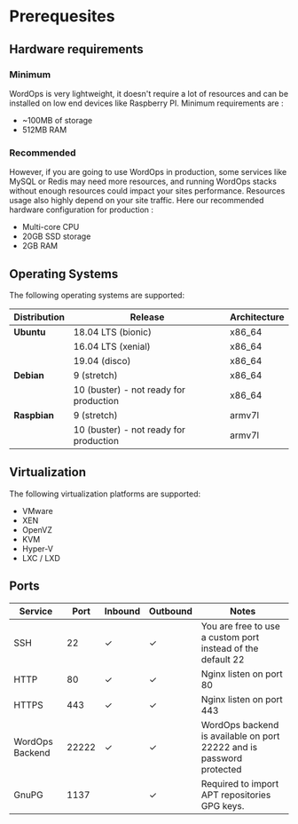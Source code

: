 # Prerequesites

## Hardware requirements

### Minimum

WordOps is very lightweight, it doesn't require a lot of resources and can be installed on low end devices like Raspberry PI. Minimum requirements are :

- ~100MB of storage
- 512MB RAM

### Recommended

However, if you are going to use WordOps in production, some services like MySQL or Redis may need more resources, and running WordOps stacks without enough resources could impact your sites performance. Resources usage also highly depend on your site traffic. Here our recommended hardware configuration for production :

- Multi-core CPU
- 20GB SSD storage
- 2GB RAM

## Operating Systems

The following operating systems are supported:

| Distribution | Release                                | Architecture |
| ------------ | -------------------------------------- | ------------ |
| **Ubuntu**   | 18.04 LTS (bionic)                     | x86_64       |
|              | 16.04 LTS (xenial)                     | x86_64       |
|              | 19.04 (disco)                          | x86_64       |
| **Debian**   | 9 (stretch)                            | x86_64       |
|              | 10 (buster) - not ready for production | x86_64       |
| **Raspbian** | 9 (stretch)                            | armv7l       |
|              | 10 (buster) - not ready for production | armv7l       |

## Virtualization

The following virtualization platforms are supported:

- VMware
- XEN
- OpenVZ
- KVM
- Hyper-V
- LXC / LXD

## Ports

| Service         | Port  | Inbound | Outbound | Notes                                                                |
| --------------- | ----- | ------- | -------- | -------------------------------------------------------------------- |
| SSH             | 22    | ✓       | ✓        | You are free to use a custom port instead of the default 22          |
| HTTP            | 80    | ✓       | ✓        | Nginx listen on port 80                                              |
| HTTPS           | 443   | ✓       | ✓        | Nginx listen on port 443                                             |
| WordOps Backend | 22222 | ✓       | ✓        | WordOps backend is available on port 22222 and is password protected |
| GnuPG           | 1137  |         | ✓        | Required to import APT repositories GPG keys.                        |
